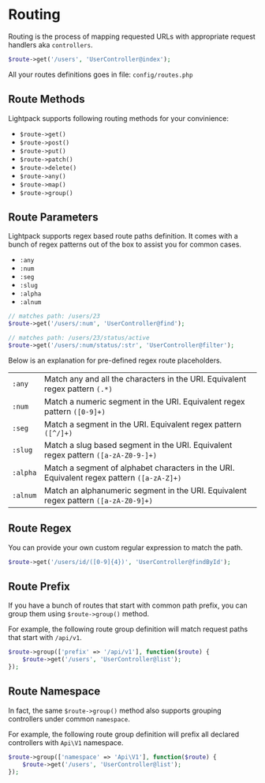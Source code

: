 # Routing

Routing is the process of mapping requested URLs with appropriate
request handlers aka <code>controllers</code>.

```php
$route->get('/users', 'UserController@index');
```

All your routes definitions goes in file: <code>config/routes.php</code> 

## Route Methods

Lightpack supports following routing methods for your convinience:
* <code>$route->get()</code>
* <code>$route->post()</code>
* <code>$route->put()</code>
* <code>$route->patch()</code>
* <code>$route->delete()</code>
* <code>$route->any()</code>
* <code>$route->map()</code>
* <code>$route->group()</code>

## Route Parameters

Lightpack supports regex based route paths definition. It comes with a bunch of
regex patterns out of the box to assist you for common cases.

* <code>:any</code>
* <code>:num</code>
* <code>:seg</code>
* <code>:slug</code>
* <code>:alpha</code>
* <code>:alnum</code>

```php
// matches path: /users/23
$route->get('/users/:num', 'UserController@find');

// matches path: /users/23/status/active
$route->get('/users/:num/status/:str', 'UserController@filter');
```

Below is an explanation for pre-defined regex route placeholders.

<table>
    <tbody>
        <tr>
            <td><code>:any</code></td>
            <td>Match any and all the characters in the URI. Equivalent regex pattern <code>(.*)</code></td>
        </tr>
        <tr>
            <td><code>:num</code></td>
            <td>Match a numeric segment in the URI. Equivalent regex pattern <code>([0-9]+)</code></td>
        </tr>
        <tr>
            <td><code>:seg</code></td>
            <td>Match a segment in the URI. Equivalent regex pattern <code>([^/]+)</code></td>
        </tr>
        <tr>
            <td><code>:slug</code></td>
            <td>Match a slug based segment in the URI. Equivalent regex pattern <code>([a-zA-Z0-9-]+)</code></td>
        </tr>
        <tr>
            <td><code>:alpha</code></td>
            <td>Match a segment of alphabet characters in the URI. Equivalent regex pattern <code>([a-zA-Z]+)</code></td>
        </tr>
        <tr>
            <td><code>:alnum</code></td>
            <td>Match an alphanumeric segment in the URI. Equivalent regex pattern <code>([a-zA-Z0-9]+)</code></td>
        </tr>
    </tbody>
</table>

## Route Regex

You can provide your own custom regular expression to match the path.

```php
$route->get('/users/id/([0-9]{4})', 'UserController@findById');
```                

## Route Prefix

If you have a bunch of routes that start with common path prefix,
you can group them using <code>$route->group()</code> method.

For example, the following route group definition will match
request paths that start with <code>/api/v1</code>.

```php
$route->group(['prefix' => '/api/v1'], function($route) {
    $route->get('/users', 'UserController@list');
});
```

## Route Namespace

In fact, the same <code>$route->group()</code> method also supports grouping
controllers under common <code>namespace</code>.

For example, the following route group definition will prefix all declared controllers
with <code>Api\V1</code> namespace.

```php
$route->group(['namespace' => 'Api\V1'], function($route) {
    $route->get('/users', 'UserController@list');
});
```
